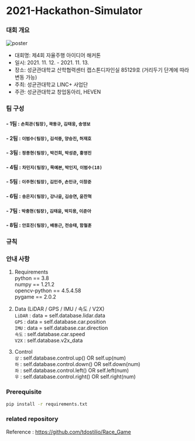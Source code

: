 # 2021-Hackathon-Simulator

### 대회 개요
![poster](https://user-images.githubusercontent.com/75441733/140630071-08070e02-4f25-4715-bc98-1a9ce6836db3.jpg)
* 대회명: 제4회 자율주행 아이디어 해커톤
* 일시: 2021. 11. 12. - 2021. 11. 13.
* 장소: 성균관대학교 산학협력센터 캡스톤디자인실 85129호 (거리두기 단계에 따라 변동 가능)
* 주최: 성균관대학교 LINC+ 사업단
* 주관: 성균관대학교 창업동아리, HEVEN

### 팀 구성
#### - 1팀 : `손희관(팀장)`, `곽동규`, `김태웅`, `송영보`
#### - 2팀 : `이범수(팀장)`, `김석중`, `양승진`, `허재호`
#### - 3팀 : `정종현(팀장)`, `박건희`, `박성준`, `홍영진`
#### - 4팀 : `차민지(팀장)`, `목예본`, `박인지`, `이범수(18)`
#### - 5팀 : `이주현(팀장)`, `김민주`, `손민규`, `이창준`
#### - 6팀 : `송은지(팀장)`, `강나윤`, `김승연`, `윤찬혁`
#### - 7팀 : `박충현(팀장)`, `김태윤`, `박지용`, `이준아`
#### - 8팀 : `안호진(팀장)`, `배동근`, `전승태`, `함철훈`

### 규칙


### 안내 사항
1. Requirements   
    python == 3.8   
    numpy == 1.21.2   
    opencv-python == 4.5.4.58   
    pygame == 2.0.2   

2. Data (LiDAR / GPS / IMU / 속도 / V2X)   
    `LiDAR` : data = self.database.lidar.data   
    `GPS` : data = self.database.car.position   
    `IMU` : data = self.database.car.direction   
    `속도` : self.database.car.speed   
    `V2X` : self.database.v2x_data   

3. Control   
    `상` : self.database.control.up()           OR          self.up(num)   
    `하` : self.database.control.down()         OR          self.down(num)   
    `좌` : self.database.control.left()         OR          self.left(num)   
    `우` : self.database.control.right()        OR          self.right(num)   

### Prerequisite
```bash
pip install -r requirements.txt
```

### related repository
Reference : https://github.com/tdostilio/Race_Game